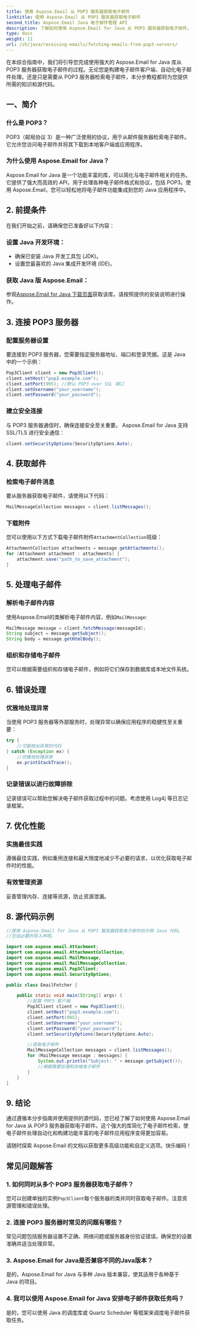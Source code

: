```yaml
---
title: 使用 Aspose.Email 从 POP3 服务器获取电子邮件
linktitle: 使用 Aspose.Email 从 POP3 服务器获取电子邮件
second_title: Aspose.Email Java 电子邮件管理 API
description: 了解如何使用 Aspose.Email for Java 从 POP3 服务器获取电子邮件。包含源代码和常见问题解答的分步指南。
type: docs
weight: 11
url: /zh/java/receiving-emails/fetching-emails-from-pop3-servers/
---
```

在本综合指南中，我们将引导您完成使用强大的 Aspose.Email for Java 库从 POP3 服务器获取电子邮件的过程。无论您是构建电子邮件客户端、自动化电子邮件处理，还是只是需要从 POP3 服务器检索电子邮件，本分步教程都将为您提供所需的知识和源代码。

## 一、简介

### 什么是 POP3？
POP3（邮局协议 3）是一种广泛使用的协议，用于从邮件服务器检索电子邮件。它允许您访问电子邮件并将其下载到本地客户端或应用程序。

### 为什么使用 Aspose.Email for Java？
Aspose.Email for Java 是一个功能丰富的库，可以简化与电子邮件相关的任务。它提供了强大而高效的 API，用于处理各种电子邮件格式和协议，包括 POP3。使用 Aspose.Email，您可以轻松地将电子邮件功能集成到您的 Java 应用程序中。

## 2. 前提条件

在我们开始之前，请确保您已准备好以下内容：

### 设置 Java 开发环境：
- 确保已安装 Java 开发工具包 (JDK)。
- 设置您最喜欢的 Java 集成开发环境 (IDE)。

### 获取 Java 版 Aspose.Email：
参观[Aspose.Email for Java 下载页面](https://releases.aspose.com/email/java/)获取该库。请按照提供的安装说明进行操作。

## 3. 连接 POP3 服务器

### 配置服务器设置
要连接到 POP3 服务器，您需要指定服务器地址、端口和登录凭据。这是 Java 中的一个示例：

```java
Pop3Client client = new Pop3Client();
client.setHost("pop3.example.com");
client.setPort(995); //默认 POP3 over SSL 端口
client.setUsername("your_username");
client.setPassword("your_password");
```

### 建立安全连接
与 POP3 服务器通信时，确保连接安全至关重要。 Aspose.Email for Java 支持 SSL/TLS 进行安全通信：

```java
client.setSecurityOptions(SecurityOptions.Auto);
```

## 4. 获取邮件

### 检索电子邮件消息
要从服务器获取电子邮件，请使用以下代码：

```java
MailMessageCollection messages = client.listMessages();
```

### 下载附件
您可以使用以下方式下载电子邮件附件`AttachmentCollection`班级：

```java
AttachmentCollection attachments = message.getAttachments();
for (Attachment attachment : attachments) {
    attachment.save("path_to_save_attachment");
}
```

## 5. 处理电子邮件

### 解析电子邮件内容
使用Aspose.Email的类解析电子邮件内容，例如`MailMessage`:

```java
MailMessage message = client.fetchMessage(messageId);
String subject = message.getSubject();
String body = message.getHtmlBody();
```

### 组织和存储电子邮件
您可以根据需要组织和存储电子邮件，例如将它们保存到数据库或本地文件系统。

## 6. 错误处理

### 优雅地处理异常
当使用 POP3 服务器等外部服务时，处理异常以确保应用程序的稳健性至关重要：

```java
try {
    //可能抛出异常的代码
} catch (Exception ex) {
    //优雅地处理异常
    ex.printStackTrace();
}
```

### 记录错误以进行故障排除
记录错误可以帮助您解决电子邮件获取过程中的问题。考虑使用 Log4j 等日志记录框架。

## 7. 优化性能

### 实施最佳实践
遵循最佳实践，例如重用连接和最大限度地减少不必要的请求，以优化获取电子邮件时的性能。

### 有效管理资源
妥善管理内存、连接等资源，防止资源泄漏。

## 8. 源代码示例

```java
//使用 Aspose.Email for Java 从 POP3 服务器获取电子邮件的示例 Java 代码。
//包括必要的导入声明。

import com.aspose.email.Attachment;
import com.aspose.email.AttachmentCollection;
import com.aspose.email.MailMessage;
import com.aspose.email.MailMessageCollection;
import com.aspose.email.Pop3Client;
import com.aspose.email.SecurityOptions;

public class EmailFetcher {

    public static void main(String[] args) {
        //配置 POP3 客户端
        Pop3Client client = new Pop3Client();
        client.setHost("pop3.example.com");
        client.setPort(995);
        client.setUsername("your_username");
        client.setPassword("your_password");
        client.setSecurityOptions(SecurityOptions.Auto);

        //获取电子邮件
        MailMessageCollection messages = client.listMessages();
        for (MailMessage message : messages) {
            System.out.println("Subject: " + message.getSubject());
            //根据需要处理和存储电子邮件
        }
    }
}
```

## 9. 结论

通过遵循本分步指南并使用提供的源代码，您已经了解了如何使用 Aspose.Email for Java 从 POP3 服务器获取电子邮件。这个强大的库简化了电子邮件检索，使电子邮件处理自动化和构建功能丰富的电子邮件应用程序变得更加容易。

请随时探索 Aspose.Email 的文档以获取更多高级功能和自定义选项。快乐编码！

## 常见问题解答

### 1. 如何同时从多个 POP3 服务器获取电子邮件？
您可以创建单独的实例`Pop3Client`每个服务器的类并同时获取电子邮件。注意资源管理和错误处理。

### 2. 连接 POP3 服务器时常见的问题有哪些？
常见问题包括服务器设置不正确、网络问题或服务器身份验证错误。确保您的设置准确并适当处理异常。

### 3. Aspose.Email for Java是否兼容不同的Java版本？
是的，Aspose.Email for Java 与多种 Java 版本兼容，使其适用于各种基于 Java 的项目。

### 4. 我可以使用 Aspose.Email for Java 安排电子邮件获取任务吗？
是的，您可以使用 Java 的调度库或 Quartz Scheduler 等框架来调度电子邮件获取任务。